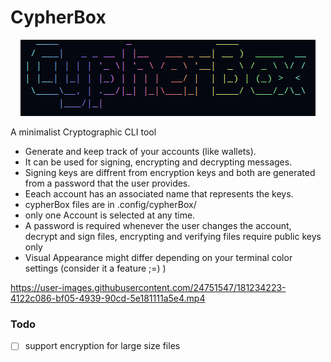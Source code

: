 # CypherBox

<p align="center">
<img src="./logo.png" class="center"></p>
</p>

A minimalist Cryptographic CLI tool

- Generate and keep track of your accounts (like wallets).
- It can be used for signing, encrypting and decrypting messages.
- Signing keys are diffrent from encryption keys and both are generated from a password that the user provides.
- Eeach account has an associated name that represents the keys.
- cypherBox files are in .config/cypherBox/
-  only one Account is selected at any time.
- A password is required whenever the user changes the account, decrypt and sign files, encrypting and verifying files require public keys only
- Visual Appearance might differ depending on your terminal color settings (consider it a feature ;=) )


https://user-images.githubusercontent.com/24751547/181234223-4122c086-bf05-4939-90cd-5e181111a5e4.mp4

### Todo

- [ ] support encryption for large size files
